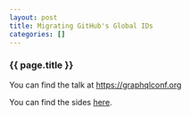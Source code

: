 ```yaml
---
layout: post
title: Migrating GitHub's Global IDs
categories: []
---
```


<h3>{{ page.title }}</h3>

<p>
  You can find the talk at <a href="https://graphqlconf.org">https://graphqlconf.org</a>
</p>

<p>
  You can find the sides <a href="/assets/migrating-githubs-globalids-graphql-conf-2021.pdf">here</a>.
